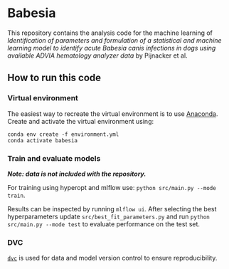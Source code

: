 # Babesia
This repository contains the analysis code for the machine learning of
*Identification of parameters and formulation of a statistical and machine learning model to identify acute Babesia canis infections in dogs using available ADVIA hematology analyzer data* by Pijnacker et al.


## How to run this code
 
### Virtual environment
The easiest way to recreate the virtual environment is to use [Anaconda](https://www.anaconda.com).
Create and activate the virtual environment using:

```
conda env create -f environment.yml
conda activate babesia
```

### Train and evaluate models
***Note: data is not included with the repository.***

For training using hyperopt and mlflow use:
```python src/main.py --mode train```.

Results can be inspected by running `mlflow ui`.
After selecting the best hyperparameters update
`src/best_fit_parameters.py` and run
```python src/main.py --mode test```
to evaluate performance on the test set.

### DVC
[`dvc`](https://dvc.org/doc/start) is used for data and model version control to ensure reproducibility.